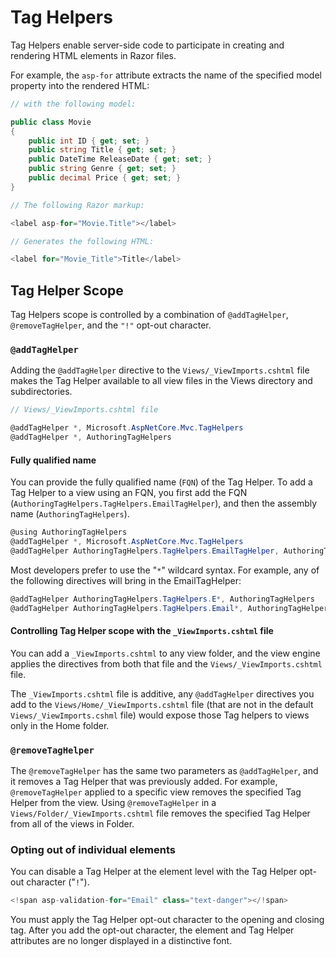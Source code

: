 # Tag Helpers

Tag Helpers enable server-side code to participate in creating and rendering HTML elements in Razor files.

For example, the `asp-for` attribute extracts the name of the specified model property into the rendered HTML:

```csharp
// with the following model:

public class Movie
{
    public int ID { get; set; }
    public string Title { get; set; }
    public DateTime ReleaseDate { get; set; }
    public string Genre { get; set; }
    public decimal Price { get; set; }
}

// The following Razor markup:

<label asp-for="Movie.Title"></label>

// Generates the following HTML:

<label for="Movie_Title">Title</label>

```

## Tag Helper Scope

Tag Helpers scope is controlled by a combination of `@addTagHelper`, `@removeTagHelper`, and the `"!"` opt-out character.

### `@addTagHelper`

Adding the `@addTagHelper` directive to the `Views/_ViewImports.cshtml` file makes the Tag Helper available to all view files in the Views directory and subdirectories.

```csharp
// Views/_ViewImports.cshtml file

@addTagHelper *, Microsoft.AspNetCore.Mvc.TagHelpers
@addTagHelper *, AuthoringTagHelpers
```

#### Fully qualified name

You can provide the fully qualified name (`FQN`) of the Tag Helper. To add a Tag Helper to a view using an FQN, you first add the FQN (`AuthoringTagHelpers.TagHelpers.EmailTagHelper`), and then the assembly name (`AuthoringTagHelpers`).

```csharp
@using AuthoringTagHelpers
@addTagHelper *, Microsoft.AspNetCore.Mvc.TagHelpers
@addTagHelper AuthoringTagHelpers.TagHelpers.EmailTagHelper, AuthoringTagHelpers
```

Most developers prefer to use the "`*`" wildcard syntax. For example, any of the following directives will bring in the EmailTagHelper:

```csharp
@addTagHelper AuthoringTagHelpers.TagHelpers.E*, AuthoringTagHelpers
@addTagHelper AuthoringTagHelpers.TagHelpers.Email*, AuthoringTagHelpers
```

#### Controlling Tag Helper scope with the `_ViewImports.cshtml` file

You can add a `_ViewImports.cshtml` to any view folder, and the view engine applies the directives from both that file and the `Views/_ViewImports.cshtml` file.

The `_ViewImports.cshtml` file is additive, any `@addTagHelper` directives you add to the `Views/Home/_ViewImports.cshtml` file (that are not in the default `Views/_ViewImports.cshml` file) would expose those Tag helpers to views only in the Home folder.

### `@removeTagHelper`

The `@removeTagHelper` has the same two parameters as `@addTagHelper`, and it removes a Tag Helper that was previously added. For example, `@removeTagHelper` applied to a specific view removes the specified Tag Helper from the view. Using `@removeTagHelper` in a `Views/Folder/_ViewImports.cshtml` file removes the specified Tag Helper from all of the views in Folder.

### Opting out of individual elements

You can disable a Tag Helper at the element level with the Tag Helper opt-out character ("`!`").

```csharp
<!span asp-validation-for="Email" class="text-danger"></!span>
```

You must apply the Tag Helper opt-out character to the opening and closing tag. After you add the opt-out character, the element and Tag Helper attributes are no longer displayed in a distinctive font.